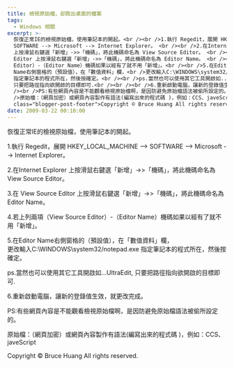 ```yaml
---
title: 檢視原始檔，卻跑出桌面的檔案
tags:
  - Windows 相關
excerpt: >-
  恢復正常IE的檢視原始檔，使用筆記本的開起。<br /><br />1.執行 Regedit，展開 HKEY_LOCAL_MACHINE -->
  SOFTWARE --> Microsoft --> Internet Explorer。 <br /><br />2.在Internet Explorer
  上按滑鼠右鍵選「新增」->>「機碼」，將此機碼命名為 View Source Editor。 <br /><br />3.在 View Source
  Editor 上按滑鼠右鍵選「新增」->>「機碼」，將此機碼命名為 Editor Name。 <br /><br />4.若上列兩項（View Source
  Editor）-（Editor Name）機碼如果以經有了就不用「新增」。<br /><br />5.在Editor
  Name右側窗格的（預設值），在「數值資料」欄，<br />更改輸入C:\WINDOWS\system32/notepad.exe
  指定筆記本的程式所在，然後按確定。<br /><br />ps.當然也可以使用其它工具開啟如...UltraEdit,
  只要把路徑指向欲開啟的目標即可.<br /><br /><br />6.重新啟動電腦，讓新的登錄值生效，就更改完成。<br /><br /><br
  /><br />PS:有些網頁內容是不能觀看檢視原始檔啊，是因防避免原始檔語法被偷所設定的。<br /><br
  />原始檔：（網頁加密）或網頁內容製作有語法(編寫出來的程式碼 )，例如：CCS、javeScript<div
  class="blogger-post-footer">Copyright © Bruce Huang All rights reserved.</div>
date: 2009-03-22 00:10:00
---
```


恢復正常IE的檢視原始檔，使用筆記本的開起。  
  
1.執行 Regedit，展開 HKEY\_LOCAL\_MACHINE --> SOFTWARE --> Microsoft --> Internet Explorer。  
  
2.在Internet Explorer 上按滑鼠右鍵選「新增」->>「機碼」，將此機碼命名為 View Source Editor。  
  
3.在 View Source Editor 上按滑鼠右鍵選「新增」->>「機碼」，將此機碼命名為 Editor Name。  
  
4.若上列兩項（View Source Editor）-（Editor Name）機碼如果以經有了就不用「新增」。  
  
5.在Editor Name右側窗格的（預設值），在「數值資料」欄，  
更改輸入C:\\WINDOWS\\system32/notepad.exe 指定筆記本的程式所在，然後按確定。  
  
ps.當然也可以使用其它工具開啟如...UltraEdit, 只要把路徑指向欲開啟的目標即可.  
  
  
6.重新啟動電腦，讓新的登錄值生效，就更改完成。  
  
  
  
PS:有些網頁內容是不能觀看檢視原始檔啊，是因防避免原始檔語法被偷所設定的。  
  
原始檔：（網頁加密）或網頁內容製作有語法(編寫出來的程式碼 )，例如：CCS、javeScript

Copyright © Bruce Huang All rights reserved.
<!-- more -->
